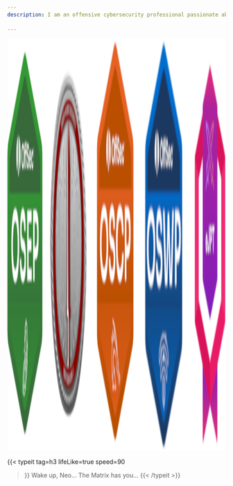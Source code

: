 ```yaml
---
description: I am an offensive cybersecurity professional passionate about security research and knowledge sharing. Check out my tutorials and YouTube channel for tips, guides and insights into offensive security.

---
```

<img src="mycerts/certs.png" width="950" height="950">

{{< typeit 
tag=h3
lifeLike=true
speed=90
>}}
Wake up, Neo...
The Matrix has you...
{{< /typeit >}}


